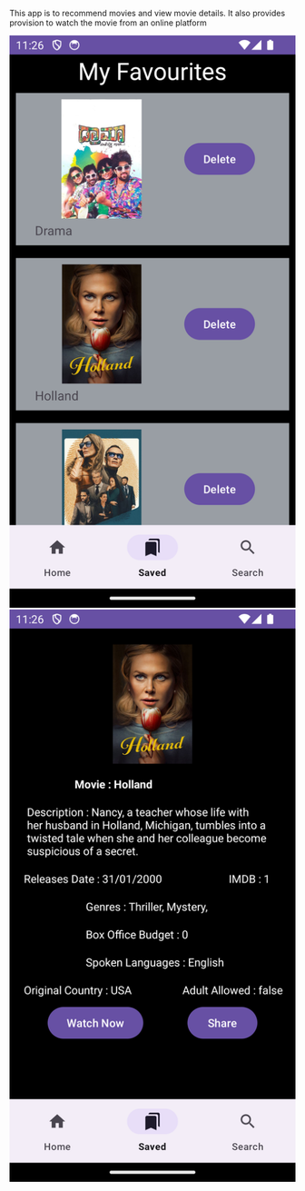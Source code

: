 This app is to recommend movies and view movie details. It also provides provision to watch the movie from an online platform

![img.png](img.png)
![img_1.png](img_1.png)
